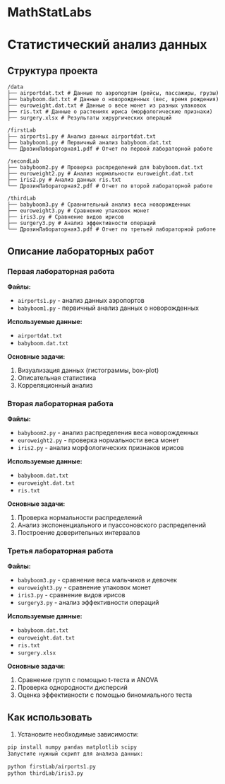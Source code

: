 # MathStatLabs
# Статистический анализ данных

## Структура проекта
```
/data
├── airportdat.txt # Данные по аэропортам (рейсы, пассажиры, грузы)
├── babyboom.dat.txt # Данные о новорожденных (вес, время рождения)
├── euroweight.dat.txt # Данные о весе монет из разных упаковок
├── ris.txt # Данные о растениях ириса (морфологические признаки)
├── surgery.xlsx # Результаты хирургических операций

/firstLab
├── airports1.py # Анализ данных airportdat.txt
├── babyboom1.py # Первичный анализ babyboom.dat.txt
└── ДрозинЛабораторная1.pdf # Отчет по первой лабораторной работе

/secondLab
├── babyboom2.py # Проверка распределений для babyboom.dat.txt
├── euroweight2.py # Анализ нормальности euroweight.dat.txt
├── iris2.py # Анализ данных ris.txt
└── ДрозинЛабораторная2.pdf # Отчет по второй лабораторной работе

/thirdLab
├── babyboom3.py # Сравнительный анализ веса новорожденных
├── euroweight3.py # Сравнение упаковок монет
├── iris3.py # Сравнение видов ирисов
├── surgery3.py # Анализ эффективности операций
└── ДрозинЛабораторная3.pdf # Отчет по третьей лабораторной работе
```

## Описание лабораторных работ

### Первая лабораторная работа
**Файлы:**
- `airports1.py` - анализ данных аэропортов
- `babyboom1.py` - первичный анализ данных о новорожденных

**Используемые данные:**
- `airportdat.txt`
- `babyboom.dat.txt`

**Основные задачи:**
1. Визуализация данных (гистограммы, box-plot)
2. Описательная статистика
3. Корреляционный анализ

### Вторая лабораторная работа
**Файлы:**
- `babyboom2.py` - анализ распределения веса новорожденных
- `euroweight2.py` - проверка нормальности веса монет
- `iris2.py` - анализ морфологических признаков ирисов

**Используемые данные:**
- `babyboom.dat.txt`
- `euroweight.dat.txt`
- `ris.txt`

**Основные задачи:**
1. Проверка нормальности распределений
2. Анализ экспоненциального и пуассоновского распределений
3. Построение доверительных интервалов

### Третья лабораторная работа
**Файлы:**
- `babyboom3.py` - сравнение веса мальчиков и девочек
- `euroweight3.py` - сравнение упаковок монет
- `iris3.py` - сравнение видов ирисов
- `surgery3.py` - анализ эффективности операций

**Используемые данные:**
- `babyboom.dat.txt`
- `euroweight.dat.txt`
- `ris.txt`
- `surgery.xlsx`

**Основные задачи:**
1. Сравнение групп с помощью t-теста и ANOVA
2. Проверка однородности дисперсий
3. Оценка эффективности с помощью биномиального теста

## Как использовать

1. Установите необходимые зависимости:
```bash
pip install numpy pandas matplotlib scipy
Запустите нужный скрипт для анализа данных:
```
```bash
python firstLab/airports1.py
python thirdLab/iris3.py
